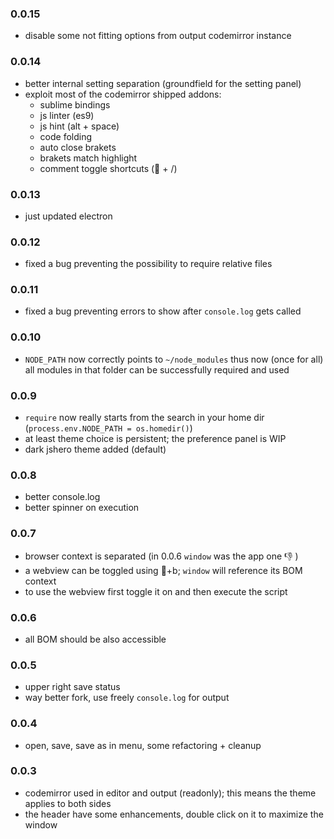 ### 0.0.15 
- disable some not fitting options from output codemirror instance

### 0.0.14 
- better internal setting separation (groundfield for the setting panel)
- exploit most of the codemirror shipped addons:
    - sublime bindings
    - js linter (es9)
    - js hint (alt + space)
    - code folding
    - auto close brakets
    - brakets match highlight
    - comment toggle shortcuts ( + /)

### 0.0.13 
- just updated electron

### 0.0.12 
- fixed a bug preventing the possibility to require relative files
### 0.0.11 
- fixed a bug preventing errors to show after `console.log` gets called

### 0.0.10 
- `NODE_PATH` now correctly points to `~/node_modules` thus now (once for all) all modules in that folder can be successfully required and used

### 0.0.9
- `require` now really starts from the search in your home dir (`process.env.NODE_PATH = os.homedir()`)
- at least theme choice is persistent; the preference panel is WIP
- dark jshero theme added (default)

### 0.0.8
- better console.log
- better spinner on execution

### 0.0.7
- browser context is separated (in 0.0.6 `window` was the app one 👎 )
- a webview can be toggled using +b; `window` will reference its BOM context
- to use the webview first toggle it on and then execute the script

### 0.0.6
- all BOM should be also accessible

### 0.0.5
- upper right save status
- way better fork, use freely `console.log` for output

### 0.0.4
- open, save, save as in menu, some refactoring + cleanup
### 0.0.3
- codemirror used in editor and output (readonly); this means the theme applies to both sides
- the header have some enhancements, double click on it to maximize the window